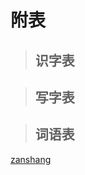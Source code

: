# 附表

> ## 识字表

<Ebook grade="xxyw5b" :pages="119" :paged="120" ></Ebook>

> ## 写字表

<Ebook grade="xxyw5b" :pages="121" :paged="122" ></Ebook>

> ## 词语表

<Ebook grade="xxyw5b" :pages="123" :paged="124" ></Ebook>



[zanshang](../res/zanshang.md ':include')